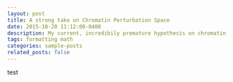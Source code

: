 ```yaml
---
layout: post
title: A strong take on Chromatin Perturbation Space
date: 2015-10-20 11:12:00-0400
description: My current, incredibily premature hypothesis on chromatin parturbation experiment
tags: formatting math
categories: sample-posts
related_posts: false
---
```

test
